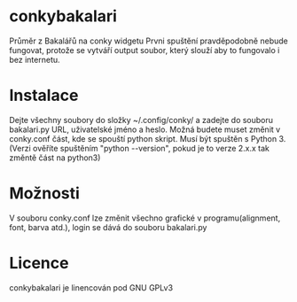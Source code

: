 # conkybakalari
Průměr z Bakalářů na conky widgetu
Prvni spuštění pravděpodobně nebude fungovat, protože se vytváří output soubor, který slouží aby to fungovalo i bez internetu.
# Instalace
Dejte všechny soubory do složky ~/.config/conky/ a zadejte do souboru bakalari.py URL, uživatelské jméno a heslo.
Možná budete muset změnit v conky.conf část, kde se spouští python skript. Musí být spuštěn s Python 3.
(Verzi ověříte spuštěním "python --version", pokud je to verze 2.x.x tak změntě část na python3)
# Možnosti
V souboru conky.conf lze změnit všechno grafické v programu(alignment, font, barva atd.), login se dává do souboru bakalari.py
# Licence
conkybakalari je linencován pod GNU GPLv3
